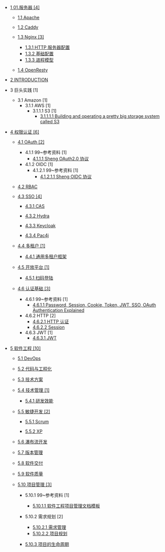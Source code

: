   - [1 01.服务器 [4]](/01.服务器/README.md)
    - [1.1 Apache](/01.服务器/Apache/README.md)
      
    - [1.2 Caddy](/01.服务器/Caddy/README.md)
      
    - [1.3 Nginx [3]](/01.服务器/Nginx/README.md)
      - [1.3.1 HTTP 服务器配置](/01.服务器/Nginx/HTTP%20服务器配置.md)
      - [1.3.2 基础配置](/01.服务器/Nginx/基础配置.md)
      - [1.3.3 进程模型](/01.服务器/Nginx/进程模型.md)
    - [1.4 OpenResty](/01.服务器/OpenResty/README.md)
      
  - [2 INTRODUCTION](/INTRODUCTION.md)
  - 3 巨头实践 [1]
    - 3.1 Amazon [1]
      - 3.1.1 AWS [1]
        - 3.1.1.1 S3 [1]
          - [3.1.1.1.1 Building and operating a pretty big storage system called S3](/巨头实践/Amazon/AWS/S3/2023-Building%20and%20operating%20a%20pretty%20big%20storage%20system%20called%20S3.md)
  - [4 权限认证 [6]](/权限认证/README.md)
    - [4.1 OAuth [2]](/权限认证/OAuth/README.md)
      - 4.1.1 99~参考资料 [1]
        - [4.1.1.1 Sheng OAuth2.0 协议](/权限认证/OAuth/99~参考资料/2022-Sheng-OAuth2.0%20协议.md)
      - 4.1.2 OIDC [1]
        - 4.1.2.1 99~参考资料 [1]
          - [4.1.2.1.1 Sheng OIDC 协议](/权限认证/OAuth/OIDC/99~参考资料/2021-Sheng-OIDC%20协议.md)
    - [4.2 RBAC](/权限认证/RBAC/README.md)
      
    - [4.3 SSO [4]](/权限认证/SSO/README.md)
      - [4.3.1 CAS](/权限认证/SSO/CAS/README.md)
        
      - [4.3.2 Hydra](/权限认证/SSO/Hydra/README.md)
        
      - [4.3.3 Keycloak](/权限认证/SSO/Keycloak/README.md)
        
      - [4.3.4 Pac4j](/权限认证/SSO/Pac4j/README.md)
        
    - [4.4 多租户 [1]](/权限认证/多租户/README.md)
      - [4.4.1 通用多租户框架](/权限认证/多租户/通用多租户框架.md)
    - [4.5 开放平台 [1]](/权限认证/开放平台/README.md)
      - [4.5.1 扫码登陆](/权限认证/开放平台/扫码登陆.md)
    - [4.6 认证基础 [3]](/权限认证/认证基础/README.md)
      - 4.6.1 99~参考资料 [1]
        - [4.6.1.1 Password, Session, Cookie, Token, JWT, SSO, OAuth   Authentication Explained](/权限认证/认证基础/99~参考资料/2023-Password,%20Session,%20Cookie,%20Token,%20JWT,%20SSO,%20OAuth%20-%20Authentication%20Explained.md)
      - 4.6.2 HTTP [2]
        - [4.6.2.1 HTTP 认证](/权限认证/认证基础/HTTP/HTTP%20认证.md)
        - [4.6.2.2 Session](/权限认证/认证基础/HTTP/Session.md)
      - 4.6.3 JWT [1]
        - [4.6.3.1 JWT](/权限认证/认证基础/JWT/JWT.md)
  - [5 软件工程 [10]](/软件工程/README.md)
    - [5.1 DevOps](/软件工程/DevOps/README.md)
      
    - [5.2 代码与工程化](/软件工程/代码与工程化.md)
    - [5.3 技术方案](/软件工程/技术方案/README.md)
      
    - [5.4 技术管理 [1]](/软件工程/技术管理/README.md)
      - [5.4.1 研发效能](/软件工程/技术管理/研发效能/README.md)
        
    - [5.5 敏捷开发 [2]](/软件工程/敏捷开发/README.md)
      - [5.5.1 Scrum](/软件工程/敏捷开发/Scrum/README.md)
        
      - [5.5.2 XP](/软件工程/敏捷开发/XP/README.md)
        
    - [5.6 瀑布流开发](/软件工程/瀑布流开发/README.md)
      
    - [5.7 版本管理](/软件工程/版本管理/README.md)
      
    - [5.8 软件交付](/软件工程/软件交付/README.md)
      
    - [5.9 软件质量](/软件工程/软件质量/README.md)
      
    - [5.10 项目管理 [3]](/软件工程/项目管理/README.md)
      - 5.10.1 99~参考资料 [1]
        - [5.10.1.1 软件工程项目管理文档模板](/软件工程/项目管理/99~参考资料/软件工程项目管理文档模板/README.md)
          
      - 5.10.2 需求规划 [2]
        - [5.10.2.1 需求管理](/软件工程/项目管理/需求规划/需求管理.md)
        - [5.10.2.2 项目规划](/软件工程/项目管理/需求规划/项目规划.md)
      - [5.10.3 项目的生命周期](/软件工程/项目管理/项目的生命周期/README.md)
        